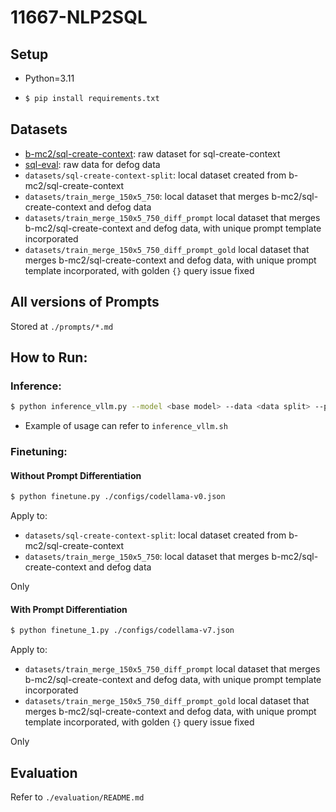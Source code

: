 # 11667-NLP2SQL

## Setup

- Python=3.11

- ```bash
  $ pip install requirements.txt
  ```

## Datasets

- [b-mc2/sql-create-context](https://huggingface.co/datasets/b-mc2/sql-create-context): raw dataset for sql-create-context
- [sql-eval](https://github.com/defog-ai/sql-eval): raw data for defog data
- `datasets/sql-create-context-split`: local dataset created from b-mc2/sql-create-context
- `datasets/train_merge_150x5_750`: local dataset that merges b-mc2/sql-create-context and defog data
- `datasets/train_merge_150x5_750_diff_prompt` local dataset that merges b-mc2/sql-create-context and defog data, with unique prompt template incorporated
- `datasets/train_merge_150x5_750_diff_prompt_gold` local dataset that merges b-mc2/sql-create-context and defog data, with unique prompt template incorporated, with golden `{}` query issue fixed

## All versions of Prompts

Stored at `./prompts/*.md`

## How to Run:

### Inference:

```bash
$ python inference_vllm.py --model <base model> --data <data split> --prompt <prompt template file path> --output <output path> --lora <lora fineuned model path, not required>
```

- Example of usage can refer to `inference_vllm.sh`

### Finetuning:

#### Without Prompt Differentiation

```bash
$ python finetune.py ./configs/codellama-v0.json
```

Apply to:

- `datasets/sql-create-context-split`: local dataset created from b-mc2/sql-create-context
- `datasets/train_merge_150x5_750`: local dataset that merges b-mc2/sql-create-context and defog data

Only

#### With Prompt Differentiation

```bash
$ python finetune_1.py ./configs/codellama-v7.json
```

Apply to:

- `datasets/train_merge_150x5_750_diff_prompt` local dataset that merges b-mc2/sql-create-context and defog data, with unique prompt template incorporated
- `datasets/train_merge_150x5_750_diff_prompt_gold` local dataset that merges b-mc2/sql-create-context and defog data, with unique prompt template incorporated, with golden `{}` query issue fixed

Only

## Evaluation

Refer to `./evaluation/README.md`
